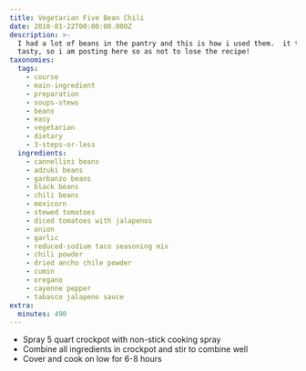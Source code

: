 ```yaml
---
title: Vegetarian Five Bean Chili
date: 2010-01-22T00:00:00.000Z
description: >-
  I had a lot of beans in the pantry and this is how i used them.  it turned out
  tasty, so i am posting here so as not to lose the recipe!
taxonomies:
  tags:
    - course
    - main-ingredient
    - preparation
    - soups-stews
    - beans
    - easy
    - vegetarian
    - dietary
    - 3-steps-or-less
  ingredients:
    - cannellini beans
    - adzuki beans
    - garbanzo beans
    - black beans
    - chili beans
    - mexicorn
    - stewed tomatoes
    - diced tomatoes with jalapenos
    - onion
    - garlic
    - reduced-sodium taco seasoning mix
    - chili powder
    - dried ancho chile powder
    - cumin
    - oregano
    - cayenne pepper
    - tabasco jalapeno sauce
extra:
  minutes: 490
---
```

 - Spray 5 quart crockpot with non-stick cooking spray
 - Combine all ingredients in crockpot and stir to combine well
 - Cover and cook on low for 6-8 hours
